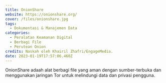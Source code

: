 ```yaml
---
title: OnionShare
website: https://onionshare.org/
cover: /files/onionshare.jpg
tags:
  - Dokumentasi & Manajemen Data
categories:
  - Peralatan Keamanan Digital
  - Berbagi File
  - Perutean Onion
credits: Naskah oleh Khairil Zhafri/EngageMedia.
date: 2023-01-19T17:57:06.460Z
---
```

OnionShare adaah alat berbagi file yang aman dengan sumber-terbuka dan menggunakan jaringan Tor untuk melindungi data dan privasi pengguna.
